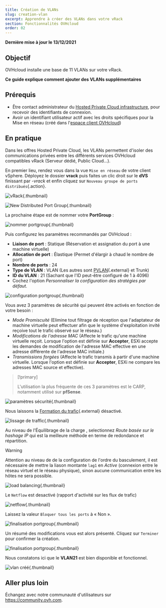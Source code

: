 ```yaml
---
title: Création de VLANs
slug: creation-vlan
excerpt: Apprendre à créer des VLANs dans votre vRack
section: Fonctionnalités OVHcloud
order: 02
---
```


**Dernière mise à jour le 13/12/2021**

## Objectif

OVHcloud installe une base de 11 VLANs sur votre vRack.

**Ce guide explique comment ajouter des VLANs supplémentaires**

## Prérequis

- Être contact administrateur du [Hosted Private Cloud infrastructure](https://www.ovhcloud.com/fr/enterprise/products/hosted-private-cloud/), pour recevoir des identifiants de connexion.
- Avoir un identifiant utilisateur actif avec les droits spécifiques pour la Mise en réseau (créé dans l'[espace client OVHcloud](https://www.ovh.com/auth/?action=gotomanager&from=https://www.ovh.com/fr/&ovhSubsidiary=fr))

## En pratique

Dans les offres Hosted Private Cloud, les VLANs permettent d'isoler des communications privées entre les différents services OVHcloud compatibles vRack (Serveur dédié, Public Cloud...). 

En premier lieu, rendez vous dans la vue `Mise en réseau` de votre client vSphere. Déployez le dossier **vrack** puis faites un clic droit sur le **dVS** finissant par *-vrack* et enfin cliquez sur `Nouveau groupe de ports distribués`{.action}.

![vRack](images/07network.png){.thumbnail}

![New Distributed Port Group](images/08network1.png){.thumbnail}

La prochaine étape est de nommer votre **PortGroup** :

![nommer portgroup](images/09network2.png){.thumbnail}

Puis configurez les paramètres recommandés par OVHcloud :

- **Liaison de port** : Statique (Réservation et assignation du port à une machine virtuelle)
- **Allocation de port** : Élastique (Permet d'élargir à chaud le nombre de port)
- **Nombre de ports** : 24
- **Type de VLAN** : VLAN (Les autres sont [PVLAN](https://kb.vmware.com/s/article/1010691){.external} et Trunk)
- **ID du VLAN** : 21 (Sachant que l'ID peut-être configuré de 1 à 4096)
- Cochez l'option *Personnaliser la configuration des stratégies par défaut*.

![configuration portgroup](images/10network3.png){.thumbnail}

Vous avez 3 paramètres de sécurité qui peuvent être activés en fonction de votre besoin : 

- *Mode Promiscuité* (Elimine tout filtrage de réception que l'adaptateur de machine virtuelle peut effectuer afin que le système d'exploitation invité reçoive tout le trafic observé sur le réseau.)
- *Modifications de l'adresse MAC* (Affecte le trafic qu'une machine virtuelle reçoit. Lorsque l'option est définie sur **Accepter**, ESXi accepte les demandes de modification de l'adresse MAC effective en une adresse différente de l'adresse MAC initiale.)
- *Transmissions forgées* (Affecte le trafic transmis à partir d'une machine virtuelle. Lorsque l'option est définie sur **Accepter**, ESXi ne compare les adresses MAC source et effective).

> [!primary]
>
> L'utilisation la plus fréquente de ces 3 paramètres est le CARP, notamment utilisé sur **pfSense**.
> 

![paramètres sécurité](images/11network4.png){.thumbnail}

Nous laissons la [Formation du trafic](https://docs.vmware.com/en/VMware-vSphere/6.5/com.vmware.vsphere.networking.doc/GUID-CF01515C-8525-4424-92B5-A982489BACE2.html){.external} désactivé.

![lissage de traffic](images/12network5.png){.thumbnail}

Au niveau de l'Équilibrage de la charge , selectionnez *Route basée sur le hashage IP* qui est la meilleure méthode en terme de redondance et répartition.

> [!warning]
>
> Attention au niveau de de la configuration de l'ordre du basculement, il est nécessaire de mettre la liason montante `lag1` en *Active* (connexion entre le réseau virtuel et le réseau physique), sinon aucune communication entre les hôtes ne sera possible.
>

![load balancing](images/13network6.png){.thumbnail}

Le `Netflow` est desactivé (rapport d'activité sur les flux de trafic)

![netflow](images/14network7.png){.thumbnail}

Laissez la valeur `Bloquer tous les ports` à « Non ».

![finalisation portgroup](images/15network9.png){.thumbnail}

Un résumé des modifications vous est alors présenté. Cliquez sur `Terminer` pour confirmer la création.

![finalisation portgroup](images/16network10.png){.thumbnail}

Nous constatons ici que le **VLAN21** est bien disponible et fonctionnel.

![vlan créé](images/17network11.png){.thumbnail}

## Aller plus loin

Échangez avec notre communauté d'utilisateurs sur <https://community.ovh.com>.
